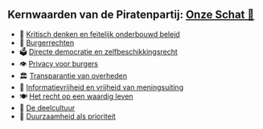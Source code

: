 ## Kernwaarden van de Piratenpartij: [Onze Schat 💎](Kernwaarden.md)

- 🧠 [Kritisch denken en feitelijk onderbouwd beleid](KritischDenken.md)
- 🗽 [Burgerrechten](Burgerrechten.md)
- 🗳️ [Directe democratie en zelfbeschikkingsrecht](DirecteDemocratie.md)
- 👁️ [Privacy voor burgers](PrivacyVoorBurgers.md)
- 🏛️ [Transparantie van overheden](TransparantieVanOverheden.md)
- 📢 [Informatievrijheid en vrijheid van meningsuiting](Informatievrijheid.md)
- 🍽️ [Het recht op een waardig leven](RechtOpEenWaardigLeven.md)
- 🔄 [De deelcultuur](DeDeelcultuur.md)
- 🌿 [Duurzaamheid als prioriteit](DuurzaamheidAlsPrioriteit.md)
